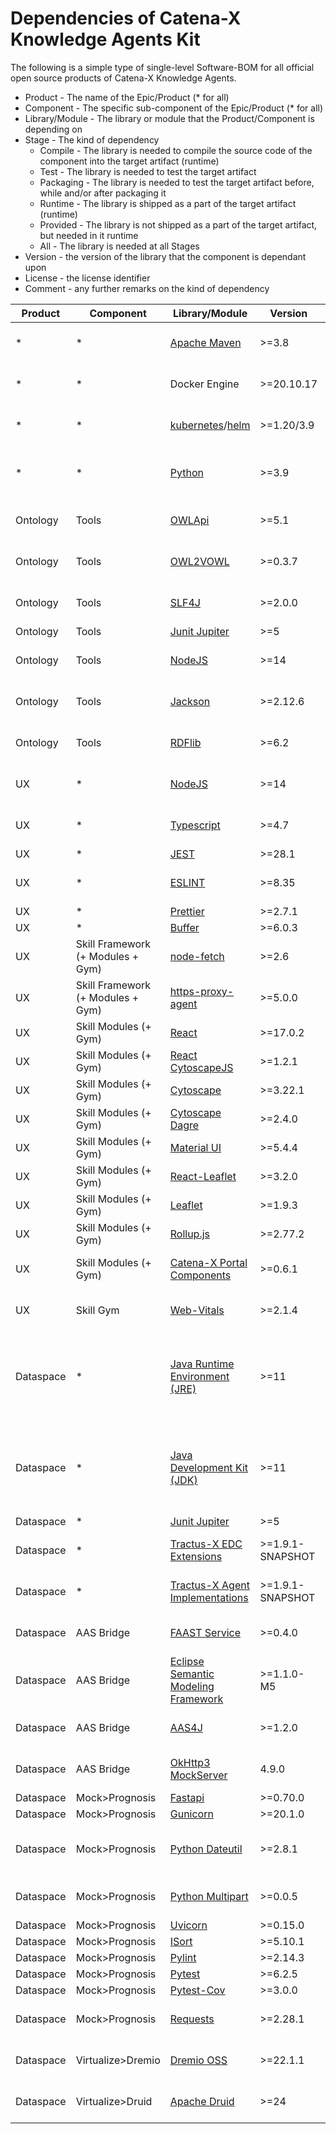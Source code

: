 # Dependencies of Catena-X Knowledge Agents Kit

The following is a simple type of single-level Software-BOM for all official open source products of Catena-X Knowledge Agents. 

* Product - The name of the Epic/Product (* for all)
* Component - The specific sub-component of the Epic/Product (* for all)
* Library/Module - The library or module that the Product/Component is depending on
* Stage - The kind of dependency 
  * Compile - The library is needed to compile the source code of the component into the target artifact (runtime)
  * Test - The library is needed to test the target artifact
  * Packaging - The library is needed to test the target artifact before, while and/or after packaging it
  * Runtime - The library is shipped as a part of the target artifact (runtime)
  * Provided - The library is not shipped as a part of the target artifact, but needed in it runtime
  * All - The library is needed at all Stages
* Version - the version of the library that the component is dependant upon
* License - the license identifier
* Comment - any further remarks on the kind of dependency

| Product | Component | Library/Module  | Version | Stage | License | Comment |
|--- | -- | --- | --- | --- | --- | ---| 
| * | * | [Apache Maven](https://maven.apache.org) | >=3.8 | Compile + Test + Packaging | Apache License 2.0 |     |
| * | * | Docker Engine | >=20.10.17 | Packaging + Provided | Apache License 2.0 |     |
| * | * | [kubernetes](https://kubernetes.io/de/)/[helm](https://helm.sh/) | >=1.20/3.9 | Provided | Apache License 2.0 |     |
| * | * | [Python](https://www.python.org/) | >=3.9 | Test + Packaging + Provided | Zero Clause BSD |     |
| Ontology | Tools | [OWLApi](https://github.com/owlcs/owlapi) | >=5.1 | Compile + Test + Packaging | LGPL and Apache License |     |
| Ontology | Tools | [OWL2VOWL](https://github.com/VisualDataWeb/OWL2VOWL) | >=0.3.7 | Compile + Test + Packaging | MIT License |     |
| Ontology | Tools | [SLF4J](https://www.slf4j.org) | >=2.0.0 | Compile + Test + Packaging | MIT |     |
| Ontology | Tools | [Junit Jupiter](https://junit.org) | >=5 | Test | MIT |     |
| Ontology | Tools | [NodeJS](https://nodejs.org/en/) | >=14 | Compile + Packaging | MIT (Main) + Various Extensions | Only for Json2Sql|
| Ontology | Tools | [Jackson](https://github.com/FasterXML/jackson) | >=2.12.6 | Compile + Test + Packaging | Apache License 2.0 |     |
| Ontology | Tools | [RDFlib](https://rdflib.readthedocs.io/en/stable/) | >=6.2 | Compile + Test + Packaging | BSD-3 |     |
| UX | * | [NodeJS](https://nodejs.org/en/) | >=14 | All | MIT (Main) + Various Extensions |     |
| UX | * | [Typescript](https://www.typescriptlang.org/) | >=4.7 | Compile + Runtime | Apache License 2.0 |     |
| UX | * | [JEST](https://jestjs.io/) | >=28.1 | Test | MIT |     |
| UX | * | [ESLINT](https://eslint.org/) | >=8.35 | Compile + Test + Packaging | MIT |     |
| UX | * | [Prettier](https://github.com/prettier/prettier) | >=2.7.1 | Compile | MIT |     |
| UX | * | [Buffer](https://github.com/feross/buffer) | >=6.0.3 | Test | MIT |     |
| UX | Skill Framework (+ Modules + Gym) | [node-fetch](https://github.com/node-fetch/node-fetch) | >=2.6 | All | MIT |     |
| UX | Skill Framework (+ Modules + Gym) | [https-proxy-agent](https://github.com/TooTallNate/node-https-proxy-agent) | >=5.0.0 | All | MIT |     |
| UX | Skill Modules (+ Gym) | [React](https://reactjs.org/) | >=17.0.2 | Compile + Runtime | MIT licence |     |
| UX | Skill Modules (+ Gym) | [React CytoscapeJS](https://github.com/plotly/react-cytoscapejs) | >=1.2.1 | Compile + Runtime | BSD-2 |     |
| UX | Skill Modules (+ Gym) | [Cytoscape](https://github.com/cytoscape/cytoscape.js) | >=3.22.1 | Compile + Runtime | MIT licence |     |
| UX | Skill Modules (+ Gym) | [Cytoscape Dagre](https://github.com/cytoscape/cytoscape.js-dagre) | >=2.4.0 | Compile + Runtime | MIT licence |     |
| UX | Skill Modules (+ Gym) | [Material UI](https://mui.com/) | >=5.4.4 | All | MIT licence |     |
| UX | Skill Modules (+ Gym) | [React-Leaflet](https://github.com/PaulLeCam/react-leaflet) | >=3.2.0 | All | Hippocratic License |     |
| UX | Skill Modules (+ Gym) | [Leaflet](https://github.com/Leaflet/Leaflet) | >=1.9.3 | All | MIT |     |
| UX | Skill Modules (+ Gym) | [Rollup.js](https://rollupjs.org/) | >=2.77.2 | Compile | MIT licence |     |
| UX | Skill Modules (+ Gym) | [Catena-X Portal Components](https://github.com/catenax-ng/product-portal-frontend) | >=0.6.1 | All | Apache License 2.0 |     |
| UX | Skill Gym | [Web-Vitals](https://github.com/GoogleChrome/web-vitals) | >=2.1.4 | Compile + Runtime | Apache License 2.0 |     |
| Dataspace | * | [Java Runtime Environment (JRE)](https://de.wikipedia.org/wiki/Java-Laufzeitumgebung) | >=11 | Test + Provided | * | License (GPL, BCL, ...) depends on choosen runtime. |
| Dataspace | * | [Java Development Kit (JDK)](https://de.wikipedia.org/wiki/Java_Development_Kit) | >=11 | Compile + Packaging | * | License (GPL, BCL, ...) depends on choosen kit. |
| Dataspace | * | [Junit Jupiter](https://junit.org) | >=5 | Test | MIT |     |
| Dataspace | * | [Tractus-X EDC Extensions](https://github.com/catenax-ng/product-agents-edc) | >=1.9.1-SNAPSHOT | All | Apache License 2.0 |     |
| Dataspace | * | [Tractus-X Agent Implementations](https://github.com/catenax-ng/product-agents) | >=1.9.1-SNAPSHOT | All | Apache License 2.0 |     |
| Dataspace | AAS Bridge | [FAAST Service](https://github.com/FraunhoferIOSB/FAAAST-Service) | >=0.4.0 | All | Apache License 2.0 |
| Dataspace | AAS Bridge | [Eclipse Semantic Modeling Framework](https://github.com/eclipse-esmf/esmf-sdk) | >=1.1.0-M5 | Compile | MPL 2.0 |
| Dataspace | AAS Bridge | [AAS4J](https://github.com/eclipse-aas4j/aas4j) | >=1.2.0 | All | Apache License 2.0 |
| Dataspace | AAS Bridge | [OkHttp3 MockServer](https://github.com/square/okhttp) | 4.9.0 | Test | Apache License 2.0 |
| Dataspace | Mock>Prognosis | [Fastapi](https://fastapi.tiangolo.com/) | >=0.70.0 | All | MIT |     |
| Dataspace | Mock>Prognosis | [Gunicorn](https://gunicorn.org/) | >=20.1.0 | All | MIT |     |
| Dataspace | Mock>Prognosis | [Python Dateutil](https://github.com/dateutil/dateutil) | >=2.8.1 | All | Apache License 2.0 and BSD-3 |     |
| Dataspace | Mock>Prognosis | [Python Multipart](https://github.com/andrew-d/python-multipart) | >=0.0.5 | All | Apache License 2.0 |     |
| Dataspace | Mock>Prognosis | [Uvicorn](https://github.com/encode/uvicorn) | >=0.15.0 | All | BSD-3 |     |
| Dataspace | Mock>Prognosis | [ISort](https://github.com/pycqa/isort) | >=5.10.1 | All | MIT |     |
| Dataspace | Mock>Prognosis | [Pylint](https://github.com/PyCQA/pylint) | >=2.14.3 | Compile | GPL-2 |     |
| Dataspace | Mock>Prognosis | [Pytest](https://github.com/pytest-dev/pytest) | >=6.2.5 | Test | MIT |     |
| Dataspace | Mock>Prognosis | [Pytest-Cov](https://github.com/pytest-dev/pytest-cov) | >=3.0.0 | Test | MIT |     |
| Dataspace | Mock>Prognosis | [Requests](https://github.com/psf/requests) | >=2.28.1 | All | Apache License 2.0 |     |
| Dataspace | Virtualize>Dremio | [Dremio OSS](https://github.com/dremio/dremio-oss) | >=22.1.1 | Runtime | Apache License 2.0 |     |
| Dataspace | Virtualize>Druid | [Apache Druid](https://druid.apache.org/) | >=24 | Runtime | Apache License 2.0 |     |
